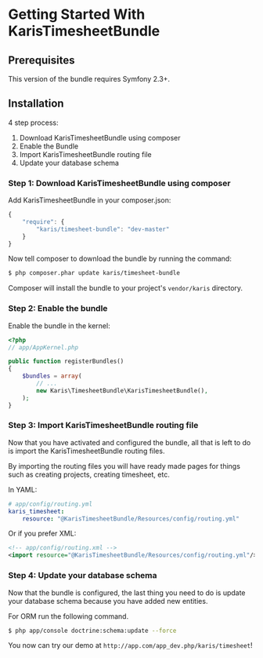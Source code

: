 Getting Started With KarisTimesheetBundle
==================================

## Prerequisites

This version of the bundle requires Symfony 2.3+.

## Installation

4 step process:

1. Download KarisTimesheetBundle using composer
2. Enable the Bundle
3. Import KarisTimesheetBundle routing file
4. Update your database schema

### Step 1: Download KarisTimesheetBundle using composer

Add KarisTimesheetBundle in your composer.json:

```js
{
    "require": {
        "karis/timesheet-bundle": "dev-master"
    }
}
```

Now tell composer to download the bundle by running the command:

``` bash
$ php composer.phar update karis/timesheet-bundle
```

Composer will install the bundle to your project's `vendor/karis` directory.

### Step 2: Enable the bundle

Enable the bundle in the kernel:

``` php
<?php
// app/AppKernel.php

public function registerBundles()
{
    $bundles = array(
        // ...
        new Karis\TimesheetBundle\KarisTimesheetBundle(),
    );
}
```

### Step 3: Import KarisTimesheetBundle routing file

Now that you have activated and configured the bundle, all that is left to do is
import the KarisTimesheetBundle routing files.

By importing the routing files you will have ready made pages for things such as
creating projects, creating timesheet, etc.

In YAML:

``` yaml
# app/config/routing.yml
karis_timesheet:
    resource: "@KarisTimesheetBundle/Resources/config/routing.yml"
```

Or if you prefer XML:

``` xml
<!-- app/config/routing.xml -->
<import resource="@KarisTimesheetBundle/Resources/config/routing.yml"/>
```

### Step 4: Update your database schema

Now that the bundle is configured, the last thing you need to do is update your
database schema because you have added new entities.

For ORM run the following command.

``` bash
$ php app/console doctrine:schema:update --force
```

You now can try our demo at `http://app.com/app_dev.php/karis/timesheet`!
